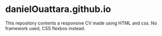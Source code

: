 # danielOuattara.github.io

This repository contents a responsive CV made using HTML and css. 
No framework used, CSS flexbox instead.
